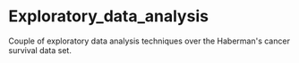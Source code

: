 # Exploratory_data_analysis
Couple of exploratory data analysis techniques over the Haberman's cancer survival data set.
